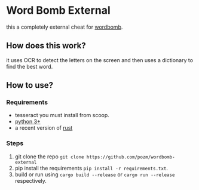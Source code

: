 # Word Bomb External
this a completely external cheat for [wordbomb](https://www.roblox.com/games/2653064683). 

## How does this work?
it uses OCR to detect the letters on the screen and then uses a dictionary to find the best word.

## How to use?
### Requirements
- tesseract you must install from scoop.
- [python 3+](https://www.python.org/downloads/)
- a recent version of [rust](https://rustup.rs/)

### Steps

1. git clone the repo `git clone https://github.com/pozm/wordbomb-external`
2. pip install the requirements `pip install -r requirements.txt`. 
3. build or run using `cargo build --release` or `cargo run --release` respectively.
